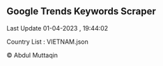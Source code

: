 

## Google Trends Keywords Scraper 
 
Last Update 01-04-2023 , 19:44:02

Country List :
VIETNAM.json



© Abdul Muttaqin 
